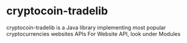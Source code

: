 cryptocoin-tradelib
===================

cryptocoin-tradelib is a Java library implementing most popular cryptocurrencies websites APIs
For Website API, look under Modules
